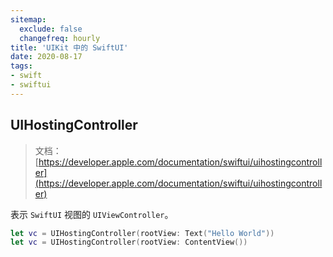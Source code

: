 ```yaml
---
sitemap:
  exclude: false
  changefreq: hourly
title: 'UIKit 中的 SwiftUI'
date: 2020-08-17
tags:
- swift
- swiftui
---
```


## UIHostingController

> 文档：[https://developer.apple.com/documentation/swiftui/uihostingcontroller](https://developer.apple.com/documentation/swiftui/uihostingcontroller)

表示 `SwiftUI` 视图的 `UIViewController`。

```swift
let vc = UIHostingController(rootView: Text("Hello World"))
let vc = UIHostingController(rootView: ContentView())
```
